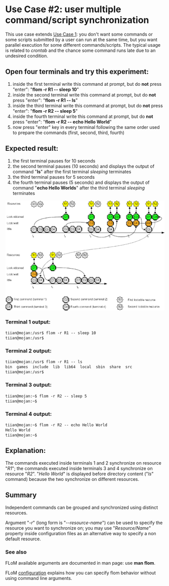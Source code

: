 # Use Case #2: user multiple command/script synchronization

This use case extends [Use Case 1](Use_Case_1.md): you don't want some commands or some scripts submitted by a user can run at the same time, but you want parallel execution for some different commands/scripts. The typical usage is related to *crontab* and the chance some command runs late due to an undesired condition.

## Open four terminals and try this experiment:
1. inside the first terminal write this command at prompt, but do **not** press "enter": "**flom -r R1 \-\- sleep 10**"
2. inside the second terminal write this command at prompt, but do **not** press "enter": "**flom -r R1 \-\- ls**"
3. inside the third terminal write this command at prompt, but do **not** press "enter": "**flom -r R2 \-\- sleep 5**"
4. inside the fourth terminal write this command at prompt, but do **not** press "enter": "**flom -r R2 \-\- echo Hello World**"
5. now press "enter" key in every terminal following the same order used to prepare the commands (first, second, third, fourth)

## Expected result:
1. the first terminal pauses for 10 seconds
2. the second terminal pauses (10 seconds) and displays the output of command "**ls**" after the first terminal *sleeping* terminates
3. the third terminal pauses for 5 seconds
4. the fourth terminal pauses (5 seconds) and displays the output of command "**echo Hello Worlds**" after the third terminal *sleeping* terminates

![](use_case_2_640x441.png)

### Terminal 1 output:
    tiian@mojan:/usr$ flom -r R1 -- sleep 10
    tiian@mojan:/usr$ 

### Terminal 2 output:
    tiian@mojan:/usr$ flom -r R1 -- ls
    bin  games  include  lib  lib64  local	sbin  share  src
    tiian@mojan:/usr$ 

### Terminal 3 output:
    tiian@mojan:~$ flom -r R2 -- sleep 5
    tiian@mojan:~$ 

### Terminal 4 output:
    tiian@mojan:~$ flom -r R2 -- echo Hello World
    Hello World
    tiian@mojan:~$ 

## Explanation:
The commands executed inside terminals 1 and 2 synchronize on resource "*R1*"; the commands executed inside terminals 3 and 4 synchronize on resource "*R2*".
"*Hello World*" is displayed before directory content ("*ls*" command) because the two synchronize on different resources.

## Summary
Independent commands can be grouped and synchronized using distinct resources.

Argument "*-r*" (long form is "*\-\-resource-name*") can be used to specify the resource you want to synchronize on; you may use "*Resource/Name*" property inside configuration files as an alternative way to specify a non default resource.

### See also
FLoM available arguments are documented in man page: use **man flom**.

FLoM [configuration](../Configuration.md) explains how you can specify flom behavior without using command line arguments.
